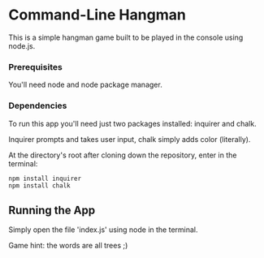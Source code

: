 # Command-Line Hangman

This is a simple hangman game built to be played in the console using node.js.  


### Prerequisites

You'll need node and node package manager. 


### Dependencies

To run this app you'll need just two packages installed:  inquirer and chalk.  

Inquirer prompts and takes user input, chalk simply adds color (literally).  

At the directory's root after cloning down the repository, enter in the terminal:

```
npm install inquirer
npm install chalk
```


## Running the App

Simply open the file 'index.js' using node in the terminal.  

Game hint:  the words are all trees ;)  
